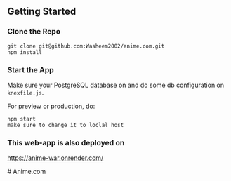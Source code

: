 ## Getting Started

### Clone the Repo

```
git clone git@github.com:Washeem2002/anime.com.git
npm install
```

### Start the App

Make sure your PostgreSQL database on and do some db configuration on `knexfile.js`.

For preview or production, do:

```
npm start
make sure to change it to loclal host
```
### This web-app is also deployed on 
   https://anime-war.onrender.com/

#   A n i m e . c o m  
 